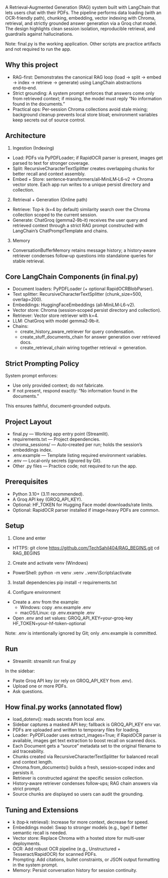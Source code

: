 A Retrieval‑Augmented Generation (RAG) system built with LangChain that lets users chat with their PDFs. The pipeline performs data loading (with an OCR-friendly path), chunking, embedding, vector indexing with Chroma, retrieval, and strictly grounded answer generation via a Groq chat model. The design highlights clean session isolation, reproducible retrieval, and guardrails against hallucinations.

Note: final.py is the working application. Other scripts are practice artifacts and not required to run the app.

## Why this project

- RAG-first: Demonstrates the canonical RAG loop (load → split → embed → index → retrieve → generate) using LangChain abstractions end‑to‑end.  
- Strict grounding: A system prompt enforces that answers come only from retrieved context; if missing, the model must reply “No information found in the documents.”  
- Practical ops: Per‑session Chroma collections avoid stale mixing; background cleanup prevents local store bloat; environment variables keep secrets out of source control.

## Architecture

1) Ingestion (Indexing)
- Load: PDFs via PyPDFLoader; if RapidOCR parser is present, images get parsed to text for stronger coverage.  
- Split: RecursiveCharacterTextSplitter creates overlapping chunks for better recall and context assembly.  
- Embed + Store: sentence‑transformers/all‑MiniLM‑L6‑v2 → Chroma vector store. Each app run writes to a unique persist directory and collection.

2) Retrieval + Generation (Online path)
- Retrieve: Top‑k (k=4 by default) similarity search over the Chroma collection scoped to the current session.  
- Generate: ChatGroq (gemma2‑9b‑it) receives the user query and retrieved context through a strict RAG prompt constructed with LangChain’s ChatPromptTemplate and chains.

3) Memory
- ConversationBufferMemory retains message history; a history‑aware retriever condenses follow‑up questions into standalone queries for stable retrieval.

## Core LangChain Components (in final.py)

- Document loaders: PyPDFLoader (+ optional RapidOCRBlobParser).  
- Text splitter: RecursiveCharacterTextSplitter (chunk_size=500, overlap=200).  
- Embeddings: HuggingFaceEmbeddings (all‑MiniLM‑L6‑v2).  
- Vector store: Chroma (session‑scoped persist directory and collection).  
- Retriever: Vector store retriever with k=4.  
- LLM: ChatGroq with model gemma2‑9b‑it.  
- Chains:
  - create_history_aware_retriever for query condensation.  
  - create_stuff_documents_chain for answer generation over retrieved docs.  
  - create_retrieval_chain wiring together retrieval → generation.

## Strict Prompting Policy

System prompt enforces:
- Use only provided context; do not fabricate.  
- If not present, respond exactly: “No information found in the documents.”

This ensures faithful, document‑grounded outputs.

## Project Layout

- final.py — Working app entry point (Streamlit).  
- requirements.txt — Project dependencies.  
- chroma_sessions/ — Auto‑created per run; holds the session’s embeddings index.  
- .env.example — Template listing required environment variables.  
- .env — Local‑only secrets (ignored by Git).  
- Other .py files — Practice code; not required to run the app.

## Prerequisites

- Python 3.10+ (3.11 recommended).  
- A Groq API key (GROQ_API_KEY).  
- Optional: HF_TOKEN for Hugging Face model downloads/rate limits.  
- Optional: RapidOCR parser installed if image‑heavy PDFs are common.

## Setup

1) Clone and enter
- HTTPS:
  git clone https://github.com/TechSahil404/RAG_BEGINS.git
  cd RAG_BEGINS

2) Create and activate venv (Windows)
- PowerShell:
  python -m venv .venv
  .\.venv\Scripts\activate

3) Install dependencies
  pip install -r requirements.txt

4) Configure environment
- Create a .env from the example:
  - Windows: copy .env.example .env
  - macOS/Linux: cp .env.example .env
- Open .env and set values:
  GROQ_API_KEY=your-groq-key
  HF_TOKEN=your-hf-token-optional

Note: .env is intentionally ignored by Git; only .env.example is committed.

## Run

- Streamlit:
  streamlit run final.py

In the sidebar:
- Paste Groq API key (or rely on GROQ_API_KEY from .env).  
- Upload one or more PDFs.  
- Ask questions.

## How final.py works (annotated flow)

- load_dotenv(): reads secrets from local .env.  
- Sidebar captures a masked API key; fallback is GROQ_API_KEY env var.  
- PDFs are uploaded and written to temporary files for loading.  
- Loader: PyPDFLoader uses extract_images=True; if RapidOCR parser is available, images get text extraction to boost recall on scanned docs.  
- Each Document gets a “source” metadata set to the original filename to aid traceability.  
- Chunks created via RecursiveCharacterTextSplitter for balanced recall and context length.  
- Chroma.from_documents() builds a fresh, session‑scoped index and persists it.  
- Retriever is constructed against the specific session collection.  
- History‑aware retriever condenses follow‑ups; RAG chain answers via strict prompt.  
- Source chunks are displayed so users can audit the grounding.

## Tuning and Extensions

- k (top‑k retrieval): Increase for more context, decrease for speed.  
- Embeddings model: Swap to stronger models (e.g., bge) if better semantic recall is needed.  
- Vector store: Replace Chroma with a hosted store for multi‑user deployments.  
- OCR: Add robust OCR pipeline (e.g., Unstructured + Tesseract/RapidOCR) for scanned PDFs.  
- Prompting: Add citations, bullet constraints, or JSON output formatting in the system prompt.  
- Memory: Persist conversation history for session continuity.


